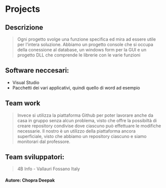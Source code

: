 # Projects

## Descrizione
>Ogni progetto svolge una funzione specifica ed mira ad essere utile per l'intera soluzione. Abbiamo un progetto console che si occupa della conessione al database, un windows form per la GUI e un progetto DLL che comprende le librerie con le varie funzioni

## Software neccesari:
* Visual Studio
* Pacchetti dei vari applicativi, quindi quello di word ad esempio

## Team work
> Invece si utilizza la piattaforma Github per poter lavorare anche da casa in gruppo senza alcun problema, visto che offre la possibiltà di creare repository condivise dove ciascuno può effettuare le modifiche necessarie. Il nostro è un utilizzo della piattaforma ancora superficiale, visto che abbiamo un repository ciascuno e siamo monitorari dal professore.

## Team sviluppatori:
> 4B Info - Vallauri Fossano Italy

#### Autore: Chopra Deepak